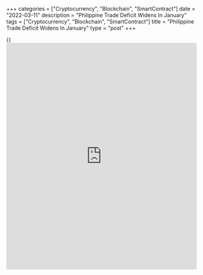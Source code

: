 +++
categories = ["Cryptocurrency", "Blockchain", "SmartContract"]
date = "2022-03-11"
description = "Philippine Trade Deficit Widens In January"
tags = ["Cryptocurrency", "Blockchain", "SmartContract"]
title = "Philippine Trade Deficit Widens In January"
type = "post"
+++

{{<iframe id="large-banner" src="https://www.bounty.group/#slide=25.0" width="100%" height="600" scrolling="no" style="border: 0px solid rgb(216, 221, 230); border-radius: 3px;">}}

The Philippine trade deficit widened in January from the last year, as
the increase in imports exceeded the exports growth, the Philippine
Statistics Authority showed on Friday.

Exports rose 8.9 percent yearly in January, following a 7.3 percent
growth in December. This was the highest since August last year.

Imports advanced 27.5 percent annually in January, after a 39.1 percent
gain in the previous month.

The trade deficit increased to $4.695 billion in January from $2.877
billion in the same month last year. In December, the deficit was $5.273
billion.

For comments and feedback [contact](https://www.playgroundfx.com/contact/): editorial@rtt[news](https://www.letsplayfx.com/blog/forex-news-website/).com

[Economic News][1]

 **What parts of the world are seeing the best (and worst) economic
performances lately? Click[here][2] to check out our [Econ Scorecard][2]
and find out! See up-to-the-moment [ranking](https://www.playgroundfx.com/blog/crypto-exchange-ranking/)s for the best and worst
performers in [GDP][3], [unemployment rate][4], [inflation][2] and much
more.**

   1. www.rtt[news](https://www.letsplayfx.com/blog/forex-news-website/).com/Content/EconomicNews.aspx
   2. www.rtt[news](https://www.letsplayfx.com/blog/forex-news-website/).com/economic-scorecard/world-rank/CPI/highest-performance.aspx
   3. www.rtt[news](https://www.letsplayfx.com/blog/forex-news-website/).com/economic-scorecard/world-rank/GDP/highest-performance.aspx
   4. www.rtt[news](https://www.letsplayfx.com/blog/forex-news-website/).com/economic-scorecard/world-rank/unemployment-rate/lowest-performance.aspx